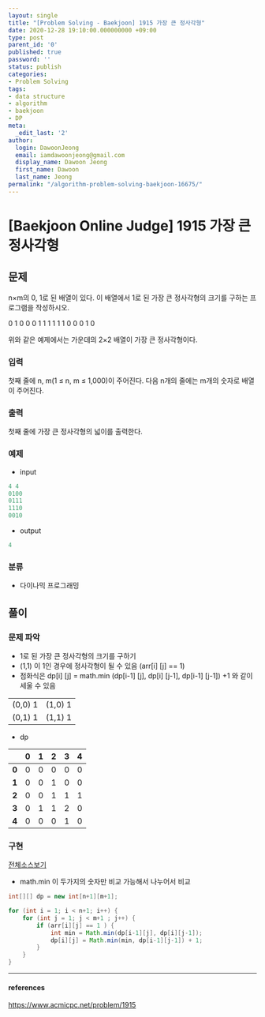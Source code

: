 ```yaml
---
layout: single
title: "[Problem Solving - Baekjoon] 1915 가장 큰 정사각형"
date: 2020-12-28 19:10:00.000000000 +09:00
type: post
parent_id: '0'
published: true
password: ''
status: publish
categories:
- Problem Solving
tags:
- data structure
- algorithm
- baekjoon
- DP
meta:
  _edit_last: '2'
author:
  login: DawoonJeong
  email: iamdawoonjeong@gmail.com
  display_name: Dawoon Jeong
  first_name: Dawoon
  last_name: Jeong
permalink: "/algorithm-problem-solving-baekjoon-16675/"
---
```

# [Baekjoon Online Judge] 1915 가장 큰 정사각형

## 문제
n×m의 0, 1로 된 배열이 있다. 이 배열에서 1로 된 가장 큰 정사각형의 크기를 구하는 프로그램을 작성하시오.

0	1	0	0
0	1	1	1
1	1	1	0
0	0	1	0

위와 같은 예제에서는 가운데의 2×2 배열이 가장 큰 정사각형이다.

### 입력
첫째 줄에 n, m(1 ≤ n, m ≤ 1,000)이 주어진다. 다음 n개의 줄에는 m개의 숫자로 배열이 주어진다.

### 출력
첫째 줄에 가장 큰 정사각형의 넓이를 출력한다.

### 예제

- input

```java
4 4
0100
0111
1110
0010
```

- output

```java
4
```

### 분류
- 다이나믹 프로그래밍

## 풀이

### 문제 파악
- 1로 된 가장 큰 정사각형의 크기를 구하기
- (1,1) 이 1인 경우에 정사각형이 될 수 있음 (arr[i] [j] == 1)
- 점화식은 dp[i] [j] = math.min (dp[i-1] [j], dp[i] [j-1], dp[i-1] [j-1]) +1 와 같이 세울 수 있음    

|         |         |
|:-------:|:-------:|
| (0,0) 1 | (1,0) 1 |
| (0,1) 1 | (1,1) 1 |


- dp

|         | **0** | **1** | **2** | **3** | **4** |   
|:-------:|:-----:|:-----:|:-----:|:-----:|:-----:|
|  **0**  |    0  |    0  |    0  |    0  |    0  |
|  **1**  |    0  |    0  |    1  |    0  |    0  |
|  **2**  |    0  |    0  |    1  |    1  |    1  |
|  **3**  |    0  |    1  |    1  |    2  |    0  |
|  **4**  |    0  |    0  |    0  |    1  |    0  |



### 구현

[전체소스보기](https://github.com/iamdawoonjeong/java-datastructure-algorithm/blob/master/java-algorithm-problem-solving/src/baekjoon/problem1915/Main.java)


- math.min 이 두가지의 숫자만 비교 가능해서 나누어서 비교

```java
int[][] dp = new int[n+1][m+1];

for (int i = 1; i < n+1; i++) {
    for (int j = 1; j < m+1 ; j++) {
        if (arr[i][j] == 1 ) {
            int min = Math.min(dp[i-1][j], dp[i][j-1]);
            dp[i][j] = Math.min(min, dp[i-1][j-1]) + 1;
        }
    }
}
```

---

#### references
<https://www.acmicpc.net/problem/1915>
